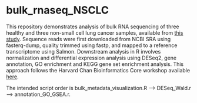 # bulk_rnaseq_NSCLC
This repository demonstrates analysis of bulk RNA sequencing of three healthy and three non-small cell lung cancer samples, available from [this study](https://www.ebi.ac.uk/gxa/experiments/E-GEOD-81089/Experiment%20Design).  Sequence reads were first downloaded from NCBI SRA using fasterq-dump, quality trimmed using fastp, and mapped to a reference transcriptome using Salmon.  Downstream analysis in R involves normalization and differential expression analysis using DESeq2, gene annotation, GO enrichment and KEGG gene set enrichment analysis. This approach follows the Harvard Chan Bioinformatics Core workshop available [here](https://hbctraining.github.io/DGE_workshop_salmon_online/schedule/links-to-lessons.html).

The intended script order is bulk_metadata_visualization.R --> DESeq_Wald.r --> annotation_GO_GSEA.r.
